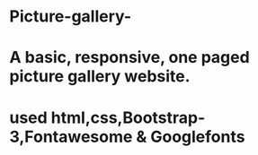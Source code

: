 # Picture-gallery-
# A basic, responsive, one paged picture gallery website.
# used html,css,Bootstrap-3,Fontawesome & Googlefonts


